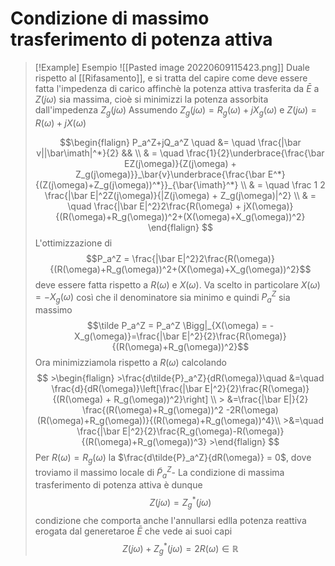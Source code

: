 # Condizione di massimo trasferimento di potenza attiva
>[!Example] Esempio
>![[Pasted image 20220609115423.png]]
>Duale rispetto al [[Rifasamento]], e si tratta del capire come deve essere fatta l'impedenza di carico affinchè la potenza attiva trasferita da $\bar E$ a $Z(j\omega)$ sia massima, cioè si minimizzi la potenza assorbita dall'impedenza $Z_g(j\omega)$
>Assumendo $Z_g(j\omega) = R_g(\omega) + jX_g(\omega)$ e $Z(j\omega) = R(\omega) + jX(\omega)$
>
>
>$$\begin{flalign}
>	P_a^Z+jQ_a^Z \quad &= \quad \frac{|\bar v||\bar\imath|^*}{2} && \\
>& = \quad \frac{1}{2}\underbrace{\frac{\bar EZ(j\omega)}{Z(j\omega) + Z_g(j\omega)}}_\bar{v}\underbrace{\frac{\bar E^*}{(Z(j\omega)+Z_g(j\omega))^*}}_{\bar{\imath}^*} \\
>& = \quad \frac 1 2 \frac{|\bar E|^2Z(j\omega)}{|Z(j\omega) + Z_g(j\omega)|^2} \\
>& = \quad \frac{|\bar E|^2}2\frac{R(\omega) + jX(\omega)}{(R(\omega)+R_g(\omega))^2+(X(\omega)+X_g(\omega))^2}
>\end{flalign}
>$$
>L'ottimizzazione di $$P_a^Z =  \frac{|\bar E|^2}2\frac{R(\omega)}{(R(\omega)+R_g(\omega))^2+(X(\omega)+X_g(\omega))^2}$$
deve essere fatta rispetto a $R(\omega)$ e $X(\omega)$. Va scelto in particolare $X(\omega) = -X_g(\omega)$ così che il denominatore sia minimo e quindi $P_a^Z$ sia massimo
$$\tilde P_a^Z = P_a^Z \Bigg|_{X(\omega) = -X_g(\omega)}=\frac{|\bar E|^2}{2}\frac{R(\omega)}{(R(\omega)+R_g(\omega))^2}$$
Ora minimizziamola rispetto a $R(\omega)$ calcolando
>$$
	>\begin{flalign}
	>\frac{d\tilde{P}_a^Z}{dR(\omega)}\quad &=\quad \frac{d}{dR(\omega)}\left[\frac{|\bar E|^2}{2}\frac{R(\omega)}{(R(\omega) + R_g(\omega))^2}\right] \\
	> &=\frac{|\bar E|}{2} \frac{(R(\omega)+R_g(\omega))^2 -2R(\omega)(R(\omega)+R_g(\omega))}{(R(\omega)+R_g(\omega))^4}\\
	>&=\quad \frac{|\bar E|^2}{2}\frac{R_g(\omega)-R(\omega)}{(R(\omega)+R_g(\omega))^3}
	>\end{flalign}
>$$
>Per $R(\omega) = R_g(\omega)$ la $\frac{d\tilde{P}_a^Z}{dR(\omega)} = 0$, dove troviamo il massimo locale di $\tilde{P}_a^Z$-
>La condizione di massima trasferimento di potenza attiva è dunque
>$$Z(j\omega) = Z_g^*(j\omega)$$
condizione che comporta anche l'annullarsi edlla potenza reattiva erogata dal generetaroe $\bar E$ che vede ai suoi capi
$$Z(j\omega) + Z_g^*(j\omega) = 2R(\omega) \in \mathbb{R}$$
